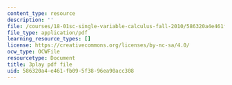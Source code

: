 ```yaml
---
content_type: resource
description: ''
file: /courses/18-01sc-single-variable-calculus-fall-2010/586320a4e461fb095f3896ea90acc308_KhwQKE_tld0.pdf
file_type: application/pdf
learning_resource_types: []
license: https://creativecommons.org/licenses/by-nc-sa/4.0/
ocw_type: OCWFile
resourcetype: Document
title: 3play pdf file
uid: 586320a4-e461-fb09-5f38-96ea90acc308
---
```

